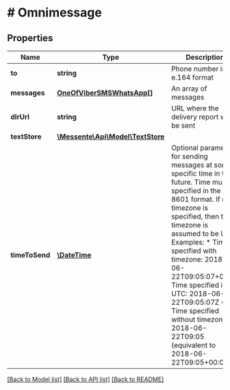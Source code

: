 # # Omnimessage

## Properties

Name | Type | Description | Notes
------------ | ------------- | ------------- | -------------
**to** | **string** | Phone number in e.164 format | 
**messages** | [**OneOfViberSMSWhatsApp[]**](OneOfViberSMSWhatsApp.md) | An array of messages | 
**dlrUrl** | **string** | URL where the delivery report will be sent | [optional] 
**textStore** | [**\Messente\Api\Model\TextStore**](TextStore.md) |  | [optional] 
**timeToSend** | [**\DateTime**](\DateTime.md) | Optional parameter for sending messages at some specific time in the future.   Time must be specified in the ISO-8601 format.   If no timezone is specified, then the timezone is assumed to be UTC.    Examples:    * Time specified with timezone: 2018-06-22T09:05:07+00:00 Time specified in UTC: 2018-06-22T09:05:07Z   * Time specified without timezone: 2018-06-22T09:05 (equivalent to 2018-06-22T09:05+00:00) | [optional] 

[[Back to Model list]](../../README.md#documentation-for-models) [[Back to API list]](../../README.md#documentation-for-api-endpoints) [[Back to README]](../../README.md)


